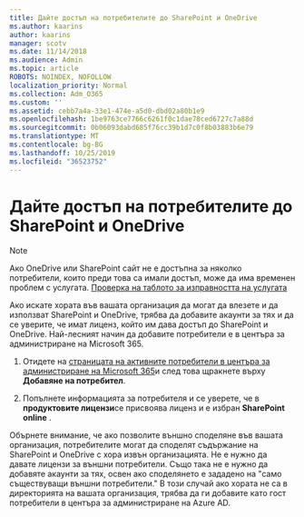 ```yaml
---
title: Дайте достъп на потребителите до SharePoint и OneDrive
ms.author: kaarins
author: kaarins
manager: scotv
ms.date: 11/14/2018
ms.audience: Admin
ms.topic: article
ROBOTS: NOINDEX, NOFOLLOW
localization_priority: Normal
ms.collection: Adm_O365
ms.custom: ''
ms.assetid: cebb7a4a-33e1-474e-a5d0-dbd02a80b1e9
ms.openlocfilehash: 1be9763ce7766c6261f0c1dae78ced6727c7a88d
ms.sourcegitcommit: 0b06093dabd685f76cc39b1d7c0f8b03883b6e79
ms.translationtype: MT
ms.contentlocale: bg-BG
ms.lasthandoff: 10/25/2019
ms.locfileid: "36523752"
---
```

# <a name="give-users-access-to-sharepoint-and-onedrive"></a>Дайте достъп на потребителите до SharePoint и OneDrive

> [!NOTE]
> Ако OneDrive или SharePoint сайт не е достъпна за няколко потребители, които преди това са имали достъп, може да има временен проблем с услугата. [Проверка на таблото за изправността на услугата](https://portal.office.com/adminportal/home#/servicehealth)
  
Ако искате хората във вашата организация да могат да влезете и да използват SharePoint и OneDrive, трябва да добавите акаунти за тях и да се уверите, че имат лиценз, който им дава достъп до SharePoint и OneDrive. Най-лесният начин да добавите потребители е в центъра за администриране на Microsoft 365.
  
1. Отидете на [страницата на активните потребители в центъра за администриране на Microsoft 365](https://portal.office.com/adminportal/home#/users)и след това щракнете върху **Добавяне на потребител**.
    
2. Попълнете информацията за потребителя и се уверете, че в **продуктовите лицензи**се присвоява лиценз и е избран **SharePoint online** . 
    
Обърнете внимание, че ако позволите външно споделяне във вашата организация, потребителите могат да споделят съдържание на SharePoint и OneDrive с хора извън организацията. Не е нужно да давате лицензи за външни потребители. Също така не е нужно да добавяте акаунти за тях, освен ако споделянето е зададено на "само съществуващи външни потребители." В този случай ако хората не са в директорията на вашата организация, трябва да ги добавите като гост потребители в центъра за администриране на Azure AD.
  

